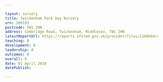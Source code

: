 ```yaml
---

layout: nursery
title: Twickenham Park Day Nursery
urn: 109193
postcode: TW1 2HN
address: Cambridge Road, Twickenham, Middlesex, TW1 2HN
latestReportUrl: https://reports.ofsted.gov.uk/provider/files/1160669/urn/109193.pdf
teaching: 0
development: 0
leadership: 0
outcomes: 0
overall: 0
date: 01 April 2018 
datePublish: 

---
```

